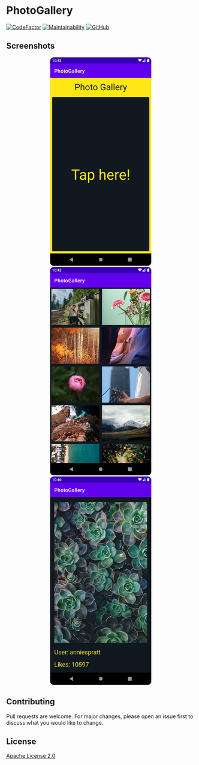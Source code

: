 # PhotoGallery

[![CodeFactor](https://www.codefactor.io/repository/github/hier631/photogallery/badge)](https://www.codefactor.io/repository/github/hier631/photogallery)
[![Maintainability](https://api.codeclimate.com/v1/badges/30032ced23a853d5f4df/maintainability)](https://codeclimate.com/github/Hier631/PhotoGallery/maintainability)
[![GitHub](https://img.shields.io/github/license/Hier631/PhotoGallery)](https://choosealicense.com/licenses/apache-2.0/)

## Screenshots

<p align="center">
    <img src="./screenshots/fragment_title.png" title="Title Fragment" alt="Image showing the title fragment" height="555" />
    <img src="./screenshots/list_photos_fragment.png" title="List Photos Fragment" alt="Image showing the list photos fragment" height="555" />
    <img src="./screenshots/fragment_photo.png" title="Photo Fragment" alt="Image showing the photo fragment" height="555" />
</p>

## Contributing

Pull requests are welcome. For major changes, please open an issue first to discuss what you would like to change.

## License

[Apache License 2.0](https://choosealicense.com/licenses/apache-2.0/)